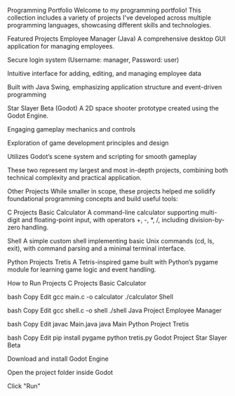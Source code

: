 Programming Portfolio
Welcome to my programming portfolio! This collection includes a variety of projects I've developed across multiple programming languages, showcasing different skills and technologies.

Featured Projects
Employee Manager (Java)
A comprehensive desktop GUI application for managing employees.

Secure login system (Username: manager, Password: user)

Intuitive interface for adding, editing, and managing employee data

Built with Java Swing, emphasizing application structure and event-driven programming

Star Slayer Beta (Godot)
A 2D space shooter prototype created using the Godot Engine.

Engaging gameplay mechanics and controls

Exploration of game development principles and design

Utilizes Godot’s scene system and scripting for smooth gameplay

These two represent my largest and most in-depth projects, combining both technical complexity and practical application.

Other Projects
While smaller in scope, these projects helped me solidify foundational programming concepts and build useful tools:

C Projects
Basic Calculator
A command-line calculator supporting multi-digit and floating-point input, with operators +, -, *, /, including division-by-zero handling.

Shell
A simple custom shell implementing basic Unix commands (cd, ls, exit), with command parsing and a minimal terminal interface.

Python Projects
Tretis
A Tetris-inspired game built with Python’s pygame module for learning game logic and event handling.

How to Run Projects
C Projects
Basic Calculator

bash
Copy
Edit
gcc main.c -o calculator
./calculator
Shell

bash
Copy
Edit
gcc shell.c -o shell
./shell
Java Project
Employee Manager

bash
Copy
Edit
javac Main.java
java Main
Python Project
Tretis

bash
Copy
Edit
pip install pygame
python tretis.py
Godot Project
Star Slayer Beta

Download and install Godot Engine

Open the project folder inside Godot

Click "Run"